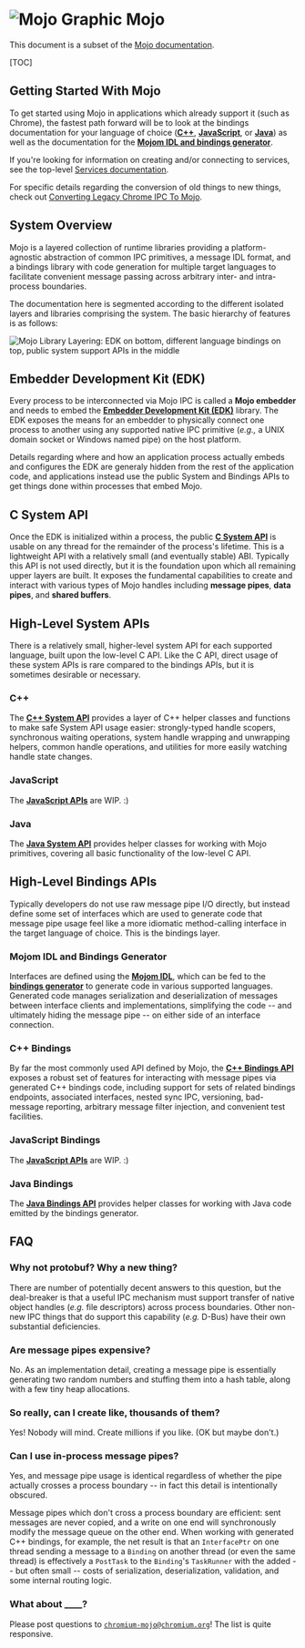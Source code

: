 # ![Mojo Graphic](https://goo.gl/6CdlbH) Mojo
This document is a subset of the [Mojo documentation](/mojo).

[TOC]

## Getting Started With Mojo

To get started using Mojo in applications which already support it (such as
Chrome), the fastest path forward will be to look at the bindings documentation
for your language of choice ([**C++**](#C_Bindings),
[**JavaScript**](#JavaScript-Bindings), or [**Java**](#Java-Bindings)) as well
as the documentation for the
[**Mojom IDL and bindings generator**](/mojo/public/tools/bindings).

If you're looking for information on creating and/or connecting to services, see
the top-level [Services documentation](/services).

For specific details regarding the conversion of old things to new things, check
out [Converting Legacy Chrome IPC To Mojo](/ipc).

## System Overview

Mojo is a layered collection of runtime libraries providing a platform-agnostic
abstraction of common IPC primitives, a message IDL format, and a bindings
library with code generation for multiple target languages to facilitate
convenient message passing across arbitrary inter- and intra-process boundaries.

The documentation here is segmented according to the different isolated layers
and libraries comprising the system. The basic hierarchy of features is as
follows:

![Mojo Library Layering: EDK on bottom, different language bindings on top, public system support APIs in the middle](https://docs.google.com/drawings/d/1aNbLfF-fejgzxCxH_b8xAaCVvftW8BGTH_EHD7nvU1w/pub?w=570&h=327)

## Embedder Development Kit (EDK)
Every process to be interconnected via Mojo IPC is called a **Mojo embedder**
and needs to embed the
[**Embedder Development Kit (EDK)**](/mojo/edk/embedder) library. The EDK
exposes the means for an embedder to physically connect one process to another
using any supported native IPC primitive (*e.g.,* a UNIX domain socket or
Windows named pipe) on the host platform.

Details regarding where and how an application process actually embeds and
configures the EDK are generaly hidden from the rest of the application code,
and applications instead use the public System and Bindings APIs to get things
done within processes that embed Mojo.

## C System API
Once the EDK is initialized within a process, the public
[**C System API**](/mojo/public/c/system) is usable on any thread for the
remainder of the process's lifetime. This is a lightweight API with a relatively
small (and eventually stable) ABI. Typically this API is not used directly, but
it is the foundation upon which all remaining upper layers are built. It exposes
the fundamental capabilities to create and interact with various types of Mojo
handles including **message pipes**, **data pipes**, and **shared buffers**.

## High-Level System APIs

There is a relatively small, higher-level system API for each supported
language, built upon the low-level C API. Like the C API, direct usage of these
system APIs is rare compared to the bindings APIs, but it is sometimes desirable
or necessary.

### C++
The [**C++ System API**](/mojo/public/cpp/system) provides a layer of
C++ helper classes and functions to make safe System API usage easier:
strongly-typed handle scopers, synchronous waiting operations, system handle
wrapping and unwrapping helpers, common handle operations, and utilities for
more easily watching handle state changes.

### JavaScript
The [**JavaScript APIs**](/mojo/public/js) are WIP. :)

### Java
The [**Java System API**](/mojo/public/java/system) provides helper classes for
working with Mojo primitives, covering all basic functionality of the low-level
C API.

## High-Level Bindings APIs
Typically developers do not use raw message pipe I/O directly, but instead
define some set of interfaces which are used to generate code that message pipe
usage feel like a more idiomatic method-calling interface in the target
language of choice. This is the bindings layer.

### Mojom IDL and Bindings Generator
Interfaces are defined using the [**Mojom IDL**](/mojo/public/tools/bindings),
which can be fed to the [**bindings generator**](/mojo/public/tools/bindings) to
generate code in various supported languages. Generated code manages
serialization and deserialization of messages between interface clients and
implementations, simplifying the code -- and ultimately hiding the message pipe
-- on either side of an interface connection.

### C++ Bindings
By far the most commonly used API defined by Mojo, the
[**C++ Bindings API**](/mojo/public/cpp/bindings) exposes a robust set of
features for interacting with message pipes via generated C++ bindings code,
including support for sets of related bindings endpoints, associated interfaces,
nested sync IPC, versioning, bad-message reporting, arbitrary message filter
injection, and convenient test facilities.

### JavaScript Bindings
The [**JavaScript APIs**](/mojo/public/js) are WIP. :)

### Java Bindings
The [**Java Bindings API**](/mojo/public/java/bindings) provides helper classes
for working with Java code emitted by the bindings generator.

## FAQ

### Why not protobuf? Why a new thing?
There are number of potentially decent answers to this question, but the
deal-breaker is that a useful IPC mechanism must support transfer of native
object handles (*e.g.* file descriptors) across process boundaries. Other
non-new IPC things that do support this capability (*e.g.* D-Bus) have their own
substantial deficiencies.

### Are message pipes expensive?
No. As an implementation detail, creating a message pipe is essentially
generating two random numbers and stuffing them into a hash table, along with a
few tiny heap allocations.

### So really, can I create like, thousands of them?
Yes! Nobody will mind. Create millions if you like. (OK but maybe don't.)

### Can I use in-process message pipes?
Yes, and message pipe usage is identical regardless of whether the pipe actually
crosses a process boundary -- in fact this detail is intentionally obscured.

Message pipes which don't cross a process boundary are efficient: sent messages
are never copied, and a write on one end will synchronously modify the message
queue on the other end. When working with generated C++ bindings, for example,
the net result is that an `InterfacePtr` on one thread sending a message to a
`Binding` on another thread (or even the same thread) is effectively a
`PostTask` to the `Binding`'s `TaskRunner` with the added -- but often small --
costs of serialization, deserialization, validation, and some internal routing
logic.

### What about ____?

Please post questions to
[`chromium-mojo@chromium.org`](https://groups.google.com/a/chromium.org/forum/#!forum/chromium-mojo)!
The list is quite responsive.

